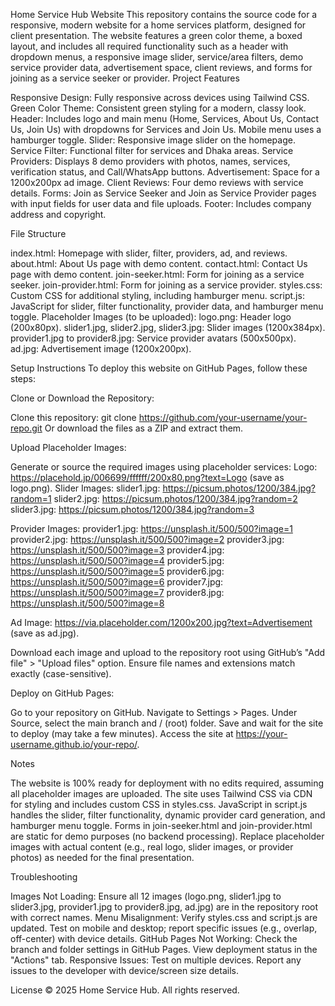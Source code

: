 Home Service Hub Website
This repository contains the source code for a responsive, modern website for a home services platform, designed for client presentation. The website features a green color theme, a boxed layout, and includes all required functionality such as a header with dropdown menus, a responsive image slider, service/area filters, demo service provider data, advertisement space, client reviews, and forms for joining as a service seeker or provider.
Project Features

Responsive Design: Fully responsive across devices using Tailwind CSS.
Green Color Theme: Consistent green styling for a modern, classy look.
Header: Includes logo and main menu (Home, Services, About Us, Contact Us, Join Us) with dropdowns for Services and Join Us. Mobile menu uses a hamburger toggle.
Slider: Responsive image slider on the homepage.
Service Filter: Functional filter for services and Dhaka areas.
Service Providers: Displays 8 demo providers with photos, names, services, verification status, and Call/WhatsApp buttons.
Advertisement: Space for a 1200x200px ad image.
Client Reviews: Four demo reviews with service details.
Forms: Join as Service Seeker and Join as Service Provider pages with input fields for user data and file uploads.
Footer: Includes company address and copyright.

File Structure

index.html: Homepage with slider, filter, providers, ad, and reviews.
about.html: About Us page with demo content.
contact.html: Contact Us page with demo content.
join-seeker.html: Form for joining as a service seeker.
join-provider.html: Form for joining as a service provider.
styles.css: Custom CSS for additional styling, including hamburger menu.
script.js: JavaScript for slider, filter functionality, provider data, and hamburger menu toggle.
Placeholder Images (to be uploaded):
logo.png: Header logo (200x80px).
slider1.jpg, slider2.jpg, slider3.jpg: Slider images (1200x384px).
provider1.jpg to provider8.jpg: Service provider avatars (500x500px).
ad.jpg: Advertisement image (1200x200px).



Setup Instructions
To deploy this website on GitHub Pages, follow these steps:

Clone or Download the Repository:

Clone this repository: git clone https://github.com/your-username/your-repo.git
Or download the files as a ZIP and extract them.


Upload Placeholder Images:

Generate or source the required images using placeholder services:
Logo: https://placehold.jp/006699/ffffff/200x80.png?text=Logo (save as logo.png).
Slider Images:
slider1.jpg: https://picsum.photos/1200/384.jpg?random=1
slider2.jpg: https://picsum.photos/1200/384.jpg?random=2
slider3.jpg: https://picsum.photos/1200/384.jpg?random=3


Provider Images:
provider1.jpg: https://unsplash.it/500/500?image=1
provider2.jpg: https://unsplash.it/500/500?image=2
provider3.jpg: https://unsplash.it/500/500?image=3
provider4.jpg: https://unsplash.it/500/500?image=4
provider5.jpg: https://unsplash.it/500/500?image=5
provider6.jpg: https://unsplash.it/500/500?image=6
provider7.jpg: https://unsplash.it/500/500?image=7
provider8.jpg: https://unsplash.it/500/500?image=8


Ad Image: https://via.placeholder.com/1200x200.jpg?text=Advertisement (save as ad.jpg).


Download each image and upload to the repository root using GitHub’s "Add file" > "Upload files" option.
Ensure file names and extensions match exactly (case-sensitive).


Deploy on GitHub Pages:

Go to your repository on GitHub.
Navigate to Settings > Pages.
Under Source, select the main branch and / (root) folder.
Save and wait for the site to deploy (may take a few minutes).
Access the site at https://your-username.github.io/your-repo/.



Notes

The website is 100% ready for deployment with no edits required, assuming all placeholder images are uploaded.
The site uses Tailwind CSS via CDN for styling and includes custom CSS in styles.css.
JavaScript in script.js handles the slider, filter functionality, dynamic provider card generation, and hamburger menu toggle.
Forms in join-seeker.html and join-provider.html are static for demo purposes (no backend processing).
Replace placeholder images with actual content (e.g., real logo, slider images, or provider photos) as needed for the final presentation.

Troubleshooting

Images Not Loading: Ensure all 12 images (logo.png, slider1.jpg to slider3.jpg, provider1.jpg to provider8.jpg, ad.jpg) are in the repository root with correct names.
Menu Misalignment: Verify styles.css and script.js are updated. Test on mobile and desktop; report specific issues (e.g., overlap, off-center) with device details.
GitHub Pages Not Working: Check the branch and folder settings in GitHub Pages. View deployment status in the "Actions" tab.
Responsive Issues: Test on multiple devices. Report any issues to the developer with device/screen size details.

License
© 2025 Home Service Hub. All rights reserved.
